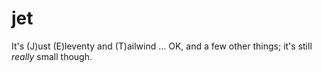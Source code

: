 # jet
It's (J)ust (E)leventy and (T)ailwind … OK, and a few other things; it's still *really* small though.
